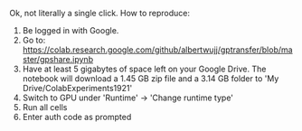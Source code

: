 Ok, not literally a single click. How to reproduce:

1. Be logged in with Google.
2. Go to: https://colab.research.google.com/github/albertwujj/gptransfer/blob/master/gpshare.ipynb
3. Have at least 5 gigabytes of space left on your Google Drive.
   The notebook will download a 1.45 GB zip file and a 3.14 GB folder to 'My Drive/ColabExperiments1921'
4. Switch to GPU under 'Runtime' -> 'Change runtime type'
5. Run all cells
6. Enter auth code as prompted
